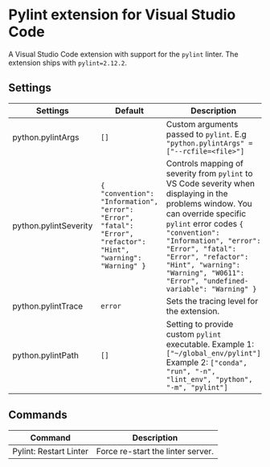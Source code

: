 # Pylint extension for Visual Studio Code

A Visual Studio Code extension with support for the `pylint` linter. The extension ships with `pylint=2.12.2`.

## Settings

| Settings              | Default                                                                                                         | Description                                                                                                                                                                                                                                                                                                              |
| --------------------- | --------------------------------------------------------------------------------------------------------------- | ------------------------------------------------------------------------------------------------------------------------------------------------------------------------------------------------------------------------------------------------------------------------------------------------------------------------ |
| python.pylintArgs     | `[]`                                                                                                            | Custom arguments passed to `pylint`. E.g `"python.pylintArgs" = ["--rcfile=<file>"]`                                                                                                                                                                                                                                     |
| python.pylintSeverity | `{ "convention": "Information", "error": "Error", "fatal": "Error", "refactor": "Hint", "warning": "Warning" }` | Controls mapping of severity from `pylint` to VS Code severity when displaying in the problems window. You can override specific `pylint` error codes `{ "convention": "Information", "error": "Error", "fatal": "Error", "refactor": "Hint", "warning": "Warning", "W0611": "Error", "undefined-variable": "Warning" }` |
| python.pylintTrace    | `error`                                                                                                         | Sets the tracing level for the extension.                                                                                                                                                                                                                                                                                |
| python.pylintPath     | `[]`                                                                                                            | Setting to provide custom `pylint` executable. Example 1: `["~/global_env/pylint"]` Example 2: `["conda", "run", "-n", "lint_env", "python", "-m", "pylint"]`                                                                                                                                                            |

## Commands

| Command                | Description                       |
| ---------------------- | --------------------------------- |
| Pylint: Restart Linter | Force re-start the linter server. |
